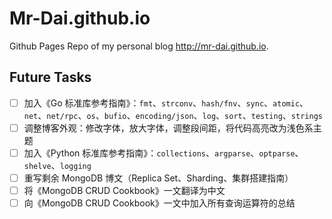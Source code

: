 # Mr-Dai.github.io

Github Pages Repo of my personal blog <http://mr-dai.github.io>.

## Future Tasks

- [ ] 加入《Go 标准库参考指南》：`fmt`、`strconv`、`hash/fnv`、`sync`、`atomic`、`net`、`net/rpc`、`os`、`bufio`、`encoding/json`、`log`、`sort`、`testing`、`strings`
- [ ] 调整博客外观：修改字体，放大字体，调整段间距，将代码高亮改为浅色系主题
- [ ] 加入《Python 标准库参考指南》：`collections`、`argparse`、`optparse`、`shelve`、`logging`
- [ ] 重写剩余 MongoDB 博文（Replica Set、Sharding、集群搭建指南）
- [ ] 将《MongoDB CRUD Cookbook》一文翻译为中文
- [ ] 向《MongoDB CRUD Cookbook》一文中加入所有查询运算符的总结
